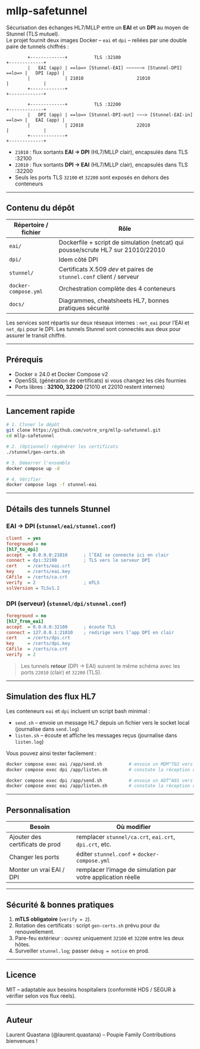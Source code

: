 # mllp-safetunnel

Sécurisation des échanges HL7/MLLP entre un **EAI** et un **DPI** au moyen de Stunnel (TLS mutuel).  
Le projet fournit deux images Docker – `eai` et `dpi` – reliées par une double paire de tunnels chiffrés :


```
        +-------------+          TLS :32100                               +-------------+
        |   EAI (app) | ==lo=> [Stunnel-EAI] ~~~~~~> [Stunnel-DPI] ==lo=> |   DPI (app) |
        |             | 21010                    21010                    |             |
        +-------------+                                                   +-------------+

        +-------------+          TLS :32200                                   +-------------+
        |   DPI (app) | ==lo=> [Stunnel-DPI-out] ~~~> [Stunnel-EAI-in] ==lo=> |   EAI (app) |
        |             | 22010                    22010                        |             |
        +-------------+                                                       +-------------+
```



* `21010` : flux sortants **EAI → DPI** (HL7/MLLP clair), encapsulés dans TLS :32100
* `22010` : flux sortants **DPI → EAI** (HL7/MLLP clair), encapsulés dans TLS :32200
* Seuls les ports TLS `32100` et `32200` sont exposés en dehors des conteneurs

---

## Contenu du dépôt

| Répertoire / fichier | Rôle |
|----------------------|------|
| `eai/`               | Dockerfile + script de simulation (netcat) qui pousse/scrute HL7 sur 21010/22010 |
| `dpi/`               | Idem côté DPI |
| `stunnel/`           | Certificats X.509 *dev* et paires de `stunnel.conf` client / serveur |
| `docker-compose.yml` | Orchestration complète des 4 conteneurs |
| `docs/`              | Diagrammes, cheatsheets HL7, bonnes pratiques sécurité |

Les services sont répartis sur deux réseaux internes : `net_eai` pour l’EAI et
`net_dpi` pour le DPI. Les tunnels Stunnel sont connectés aux deux pour assurer
le transit chiffré.

---

## Prérequis

* Docker ≥ 24.0 et Docker Compose v2  
* OpenSSL (génération de certificats) si vous changez les clés fournies  
* Ports libres : **32100, 32200** (21010 et 22010 restent internes)

---

## Lancement rapide

```bash
# 1. Cloner le dépôt
git clone https://github.com/votre_org/mllp-safetunnel.git
cd mllp-safetunnel

# 2. (Optionnel) régénérer les certificats
./stunnel/gen-certs.sh

# 3. Démarrer l'ensemble
docker compose up -d

# 4. Vérifier
docker compose logs -f stunnel-eai
````

---

## Détails des tunnels Stunnel

### EAI → DPI (`stunnel/eai/stunnel.conf`)

```ini
client  = yes
foreground = no
[hl7_to_dpi]
accept  = 0.0.0.0:21010      ; l’EAI se connecte ici en clair
connect = dpi:32100          ; TLS vers le serveur DPI
cert    = /certs/eai.crt
key     = /certs/eai.key
CAfile  = /certs/ca.crt
verify  = 2                  ; mTLS
sslVersion = TLSv1.2
```

### DPI (serveur) (`stunnel/dpi/stunnel.conf`)

```ini
foreground = no
[hl7_from_eai]
accept  = 0.0.0.0:32100      ; écoute TLS
connect = 127.0.0.1:21010    ; redirige vers l’app DPI en clair
cert    = /certs/dpi.crt
key     = /certs/dpi.key
CAfile  = /certs/ca.crt
verify  = 2
```

> Les tunnels **retour** (DPI → EAI) suivent le même schéma avec les ports `22010` (clair) et `32200` (TLS).

---

## Simulation des flux HL7

Les conteneurs `eai` et `dpi` incluent un script bash minimal :

* `send.sh` – envoie un message HL7 depuis un fichier vers le socket local (journalise dans `send.log`)
* `listen.sh` – écoute et affiche les messages reçus (journalise dans `listen.log`)

Vous pouvez ainsi tester facilement :

```bash
docker compose exec eai /app/send.sh          # envoie un MDM^T02 vers le DPI
docker compose exec dpi /app/listen.sh        # constate la réception côté DPI

docker compose exec dpi /app/send.sh          # envoie un ADT^A01 vers l'EAI
docker compose exec eai /app/listen.sh        # constate la réception côté EAI
```

---

## Personnalisation

| Besoin                          | Où modifier                                                  |
| ------------------------------- | ------------------------------------------------------------ |
| Ajouter des certificats de prod | remplacer `stunnel/ca.crt`, `eai.crt`, `dpi.crt`, etc.       |
| Changer les ports               | éditer `stunnel.conf` + `docker-compose.yml`                 |
| Monter un vrai EAI / DPI        | remplacer l’image de simulation par votre application réelle |

---

## Sécurité & bonnes pratiques

1. **mTLS obligatoire** (`verify = 2`).
2. Rotation des certificats : script `gen-certs.sh` prévu pour du renouvellement.
3. Pare-feu extérieur : ouvrez uniquement `32100` et `32200` entre les deux hôtes.
4. Surveiller `stunnel.log`; passer `debug = notice` en prod.

---

## Licence

MIT – adaptable aux besoins hospitaliers (conformité HDS / SEGUR à vérifier selon vos flux réels).

---

## Auteur

Laurent Quastana (@laurent.quastana) – Poupie Family
Contributions bienvenues !

